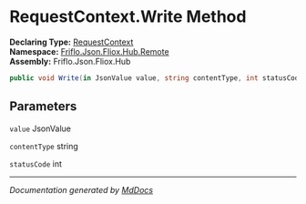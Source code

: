 ﻿<!--  
  <auto-generated>   
    The contents of this file were generated by a tool.  
    Changes to this file may be list if the file is regenerated  
  </auto-generated>   
-->

# RequestContext.Write Method

**Declaring Type:** [RequestContext](../index.md)  
**Namespace:** [Friflo.Json.Fliox.Hub.Remote](../../index.md)  
**Assembly:** Friflo.Json.Fliox.Hub

```csharp
public void Write(in JsonValue value, string contentType, int statusCode);
```

## Parameters

`value`  JsonValue

`contentType`  string

`statusCode`  int

___

*Documentation generated by [MdDocs](https://github.com/ap0llo/mddocs)*
